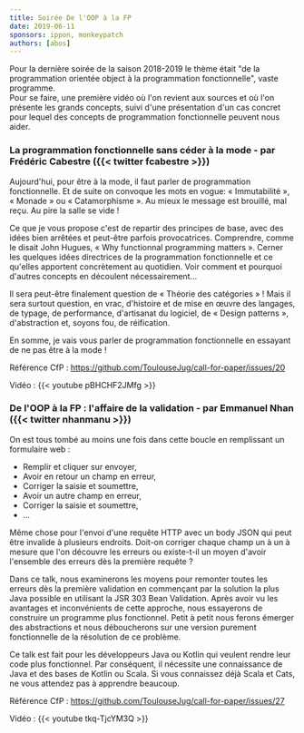 ```yaml
---
title: Soirée De l'OOP à la FP
date: 2019-06-11
sponsors: ippon, monkeypatch
authors: [abos]
---
```


Pour la dernière soirée de la saison 2018-2019 le thème était "de la programmation orientée object
à la programmation fonctionnelle", vaste programme.  
Pour se faire, une première vidéo où l'on revient aux sources et où l'on présente les grands concepts, suivi
d'une présentation d'un cas concret pour lequel des concepts de programmation fonctionnelle peuvent nous aider.

### La programmation fonctionnelle sans céder à la mode - par Frédéric Cabestre ({{< twitter fcabestre >}})

Aujourd'hui, pour être à la mode, il faut parler de programmation fonctionnelle. Et de suite on convoque les mots en vogue: « Immutabilité », « Monade » ou « Catamorphisme ». Au mieux le message est brouillé, mal reçu. Au pire la salle se vide !

Ce que je vous propose c'est de repartir des principes de base, avec des idées bien arrêtées et peut-être parfois provocatrices. Comprendre, comme le disait John Hugues, « Why functionnal programming matters ». Cerner les quelques idées directrices de la programmation fonctionnelle et ce qu'elles apportent concrètement au quotidien. Voir comment et pourquoi d'autres concepts en découlent nécessairement...

Il sera peut-être finalement question de « Théorie des catégories » ! Mais il sera surtout question, en vrac, d'histoire et de mise en œuvre des langages, de typage, de performance, d'artisanat du logiciel, de « Design patterns », d'abstraction et, soyons fou, de réification.

En somme, je vais vous parler de programmation fonctionnelle en essayant de ne pas être à la mode !

Référence CfP : https://github.com/ToulouseJug/call-for-paper/issues/20

Vidéo : {{< youtube pBHCHF2JMfg >}}

### De l'OOP à la FP : l'affaire de la validation - par Emmanuel Nhan ({{< twitter nhanmanu >}})

On est tous tombé au moins une fois dans cette boucle en remplissant un formulaire web :

* Remplir et cliquer sur envoyer,
* Avoir en retour un champ en erreur,
* Corriger la saisie et soumettre,
* Avoir un autre champ en erreur,
* Corriger la saisie et soumettre,
* ...

Même chose pour l'envoi d'une requête HTTP avec un body JSON qui peut être invalide à plusieurs endroits. Doit-on corriger chaque champ un à un à mesure que l'on découvre les erreurs ou existe-t-il un moyen d'avoir l'ensemble des erreurs dès la première requête ?

Dans ce talk, nous examinerons les moyens pour remonter toutes les erreurs dès la première validation en commençant par la solution la plus Java possible en utilisant la JSR 303 Bean Validation. Après avoir vu les avantages et inconvénients de cette approche, nous essayerons de construire un programme plus fonctionnel. Petit à petit nous ferons émerger des abstractions et nous déboucherons sur une version purement fonctionnelle de la résolution de ce problème.

Ce talk est fait pour les développeurs Java ou Kotlin qui veulent rendre leur code plus fonctionnel. Par conséquent, il nécessite une connaissance de Java et des bases de Kotlin ou Scala. Si vous connaissez déjà Scala et Cats, ne vous attendez pas à apprendre beaucoup.

Référence CfP : https://github.com/ToulouseJug/call-for-paper/issues/27

Vidéo : {{< youtube tkq-TjcYM3Q >}}
